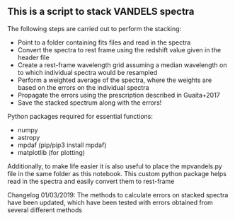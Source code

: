 ## This is a script to stack VANDELS spectra

The following steps are carried out to perform the stacking:
- Point to a folder containing fits files and read in the spectra
- Convert the spectra to rest frame using the redshift value given in the header file
- Create a rest-frame wavelength grid assuming a median wavelength on to which individual spectra would be resampled
- Perform a weighted average of the spectra, where the weights are based on the errors on the individual spectra
- Propagate the errors using the prescription described in Guaita+2017
- Save the stacked spectrum along with the errors!


Python packages required for essential functions:
- numpy
- astropy
- mpdaf (pip/pip3 install mpdaf)
- matplotlib (for plotting)

Additionally, to make life easier it is also useful to place the mpvandels.py file in the same folder as this notebook. This custom python package helps read in the spectra and easily convert them to rest-frame

Changelog
01/03/2019: The methods to calculate errors on stacked spectra have been updated, which have been tested with errors obtained from several different methods

